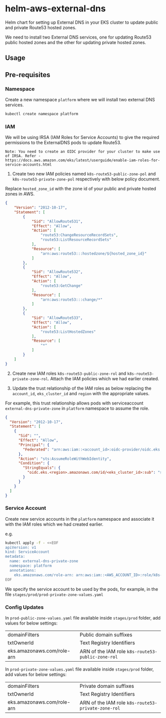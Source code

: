 # helm-aws-external-dns
Helm chart for setting up External DNS in your EKS cluster to update public and private Route53 hosted zones.

We need to install two External DNS services, one for updating Route53 public hosted zones and the other for updating private hosted zones.

## Usage



## Pre-requisites

### Namespace

Create a new namespace `platform` where we will install two external DNS services.

```bash
kubectl create namespace platform
```

### IAM

We will be using IRSA (IAM Roles for Service Accounts) to give the required permissions to the ExternalDNS pods to update Route53.

`Note: You need to create an OIDC provider for your cluster to make use of IRSA. Refer - https://docs.aws.amazon.com/eks/latest/userguide/enable-iam-roles-for-service-accounts.html`

1. Create two new IAM policies named `k8s-route53-public-zone-pol` and `k8s-route53-private-zone-pol` respectively with below policy document.

Replace `hosted_zone_id` with the zone id of your public and private hosted zones in AWS.

```json
{
    "Version": "2012-10-17",
    "Statement": [
        {
            "Sid": "AllowRoute531",
            "Effect": "Allow",
            "Action": [
                "route53:ChangeResourceRecordSets",
                "route53:ListResourceRecordSets"
            ],
            "Resource": [
                "arn:aws:route53:::hostedzone/${hosted_zone_id}"
            ]
        },
        {
            "Sid": "AllowRoute532",
            "Effect": "Allow",
            "Action": [
                "route53:GetChange"
            ],
            "Resource": [
                "arn:aws:route53:::change/*"
            ]
        },
        {
            "Sid": "AllowRoute533",
            "Effect": "Allow",
            "Action": [
                "route53:ListHostedZones"
            ],
            "Resource": [
                "*"
            ]
        }
    ]
}
```

2. Create new IAM roles `k8s-route53-public-zone-rol` and `k8s-route53-private-zone-rol`. Attach the IAM policies which we had earlier created.

3. Update the trust relationship of the IAM roles as below replacing the `account_id`, `eks_cluster_id` and `region` with the appropriate values.

For example, this trust relationship allows pods with serviceaccount `external-dns-private-zone` in `platform` namespace to assume the role.

```json
{
  "Version": "2012-10-17",
  "Statement": [
    {
      "Sid": "",
      "Effect": "Allow",
      "Principal": {
        "Federated": "arn:aws:iam::<account_id>:oidc-provider/oidc.eks.us-east-1.amazonaws.com/id/<eks_cluster_id>"
      },
      "Action": "sts:AssumeRoleWithWebIdentity",
      "Condition": {
        "StringEquals": {
          "oidc.eks.<region>.amazonaws.com/id/<eks_cluster_id>:sub": "system:serviceaccount:platform:external-dns-private-zone"
        }
      }
    }
  ]
}
```

### Service Account

Create new service accounts in the `platform` namespace and associate it with the IAM roles which we had created earlier.

e.g.

```bash
kubectl apply -f - <<EOF
apiVersion: v1
kind: ServiceAccount
metadata:
  name: external-dns-private-zone
  namespace: platform
  annotations:
    eks.amazonaws.com/role-arn: arn:aws:iam::<AWS_ACCOUNT_ID>:role/k8s-route53-private-zone-rol
EOF
```

We specify the service account to be used by the pods, for example, in the file `stages/prod/prod-private-zone-values.yaml`

### Config Updates

In `prod-public-zone-values.yaml` file available inside `stages/prod` folder, add values for below settings:

|||
|--|--|
|domainFilters |Public domain suffixes |
|txtOwnerId |Text Registry Identifiers  |
|eks.amazonaws.com/role-arn |ARN of the IAM role `k8s-route53-public-zone-rol`  |


In `prod-private-zone-values.yaml` file available inside `stages/prod` folder, add values for below settings:

|||
|--|--|
|domainFilters |Private domain suffixes |
|txtOwnerId |Text Registry Identifiers  |
|eks.amazonaws.com/role-arn |ARN of the IAM role `k8s-route53-private-zone-rol`  |

